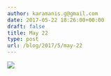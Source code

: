 ```yaml
---
author: karamanis.g@gmail.com
date: 2017-05-22 18:26:00+00:00
draft: false
title: May 22
type: post
url: /blog/2017/5/may-22
---
```


![](/images/2017-05-22-20175may-22/image-asset.jpeg)

